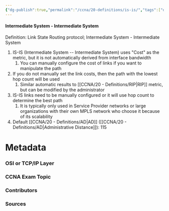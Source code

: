 ```yaml
---
{"dg-publish":true,"permalink":"/ccna/20-definitions/is-is/","tags":["defs_ccna"],"created":"2023-11-05T10:55:11.000-08:00","updated":"2023-11-06T17:06:18.000-08:00"}
---
```


#### Intermediate System - Intermediate System
Definition: Link State Routing protocol; Intermediate System - Intermediate System
1. IS-IS (Intermediate System -- Intermediate System) uses "Cost" as the metric, but it is not automatically derived from interface bandwidth
	1. You can manually configure the cost of links if you want to manipulate the path
2. If you do not manually set the link costs, then the path with the lowest hop count will be used
	1. Similar automatic results to [[CCNA/20 - Definitions/RIP\|RIP]] metric, but can be modified by the administrator
3. IS-IS links need to be manually configured or it will use hop count to determine the best path
	1. It is typically only used in Service Provider networks or large organizations with their own MPLS network who choose it because of its scalability
4. Default [[CCNA/20 - Definitions/AD\|AD]] ([[CCNA/20 - Definitions/AD\|Administrative Distance]]): 115

# Metadata
### OSI or TCP/IP Layer

### CCNA Exam Topic

### Contributors

### Sources

